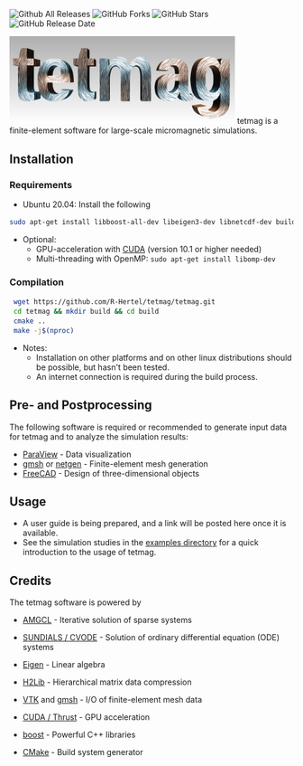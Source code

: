 ![Github All Releases](https://img.shields.io/github/downloads/R-Hertel/tetmag/total?style=plastic)
![GitHub Forks](https://img.shields.io/github/forks/R-Hertel/tetmag?style=plastic)
![GitHub Stars](https://img.shields.io/github/stars/R-Hertel/tetmag?style=plastic)
![GitHub Release Date](https://img.shields.io/github/release-date/R-Hertel/tetmag?style=plastic)


 <img src="https://github.com/R-Hertel/tetmag/blob/main/resources/tetmagLogo_v4.png" width="400" >
tetmag is a finite-element software for large-scale micromagnetic simulations.
<!--- ![tetmag logo](https://github.com/R-Hertel/tetmag/blob/main/resources/tetmagLogo_v1.png) --->

       

## Installation

### Requirements

- Ubuntu 20.04: 
  Install the following


````bash 
sudo apt-get install libboost-all-dev libeigen3-dev libnetcdf-dev build-essential cmake 
```` 

- Optional:
  - GPU-acceleration with [CUDA](https://developer.nvidia.com/cuda-downloads)  (version 10.1 or higher needed)
  - Multi-threading with OpenMP: 
    ```` sudo apt-get install libomp-dev ````
 



### Compilation

````bash 
 wget https://github.com/R-Hertel/tetmag/tetmag.git 
 cd tetmag && mkdir build && cd build 
 cmake ..
 make -j$(nproc)
````

- Notes:
    - Installation on other platforms and on other linux distributions should be possible, but hasn't been tested. 
    - An internet connection is required during the build process.

## Pre- and Postprocessing

The following software is required or recommended to generate input data for tetmag and to analyze the simulation results:

- [ParaView](https://www.paraview.org) - Data visualization 
- [gmsh](https://gmsh.info) or [netgen](https://ngsolve.org) - Finite-element mesh generation
- [FreeCAD](https://www.freecadweb.org) - Design of three-dimensional objects

## Usage
 - A user guide is being prepared, and a link will be posted here once it is available. 
 - See the simulation studies in the [examples directory](https://github.com/R-Hertel/tetmag/tree/main/resources) for a quick introduction to the usage of tetmag.


## Credits
The tetmag software is powered by
- [AMGCL](https://github.com/ddemidov/amgcl) - Iterative solution of sparse systems
- [SUNDIALS / CVODE](https://github.com/LLNL/sundials) - Solution of ordinary differential equation (ODE) systems
- [Eigen](https://gitlab.com/libeigen/eigen) - Linear algebra
- [H2Lib](https://github.com/H2Lib) - Hierarchical matrix data compression
- [VTK](https://github.com/Kitware/VTK) and [gmsh](https://gitlab.onelab.info/gmsh/gmsh) - I/O of finite-element mesh data

- [CUDA / Thrust](https://developer.nvidia.com/cuda-downloads) - GPU acceleration
- [boost](https://github.com/boostorg) - Powerful C++ libraries 
- [CMake](https://github.com/Kitware/CMake) - Build system generator

